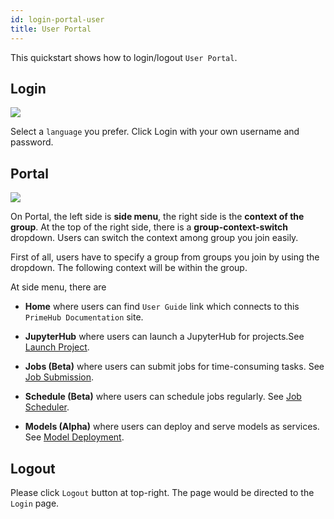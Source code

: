```yaml
---
id: login-portal-user
title: User Portal
---
```


This quickstart shows how to login/logout `User Portal`.

## Login

![](assets/login_1.png)

Select a `language` you prefer. Click Login with your own username and password.

## Portal

![](assets/v3-landing-user.png)

On Portal, the left side is **side menu**, the right side is the **context of the group**. At the top of the right side, there is a **group-context-switch** dropdown. Users can switch the context among group you join easily.

First of all, users have to specify a group from groups you join by using the dropdown. The following context will be within the group.

At side menu, there are 

+ **Home** where users can find `User Guide` link which connects to this `PrimeHub Documentation` site.

+ **JupyterHub**  where users can launch a JupyterHub for projects.See [Launch Project](../quickstart/launch-project).

+ **Jobs (Beta)** where users can submit jobs for time-consuming tasks. See [Job Submission](../job-submission-feature).

+ **Schedule (Beta)** where users can schedule jobs regularly. See [Job Scheduler](../job-scheduling-feature).

+ **Models (Alpha)** where users can deploy and serve models as services. See [Model Deployment](../model-deployment-feature).

## Logout

Please click `Logout` button at top-right. The page would be directed to the `Login` page.
